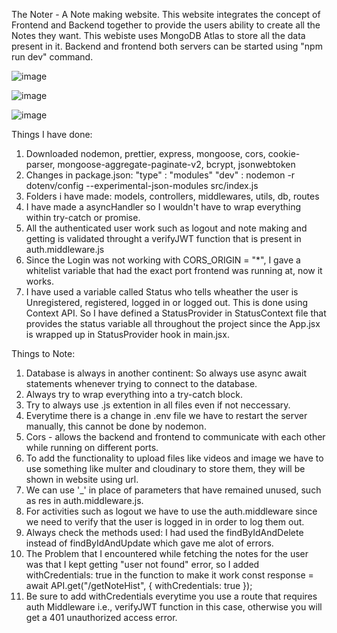 The Noter - A Note making website. This website integrates the concept of Frontend and Backend together to provide the users ability to create all the Notes they want.
This webiste uses MongoDB Atlas to store all the data present in it. 
Backend and frontend both servers can be started using "npm run dev" command.

![image](https://github.com/user-attachments/assets/52b5cbfd-b6dd-465e-a58c-4a4c0f03a3c0)

![image](https://github.com/user-attachments/assets/d43dbe43-fdd0-41e3-b341-f3134f37fd67)

![image](https://github.com/user-attachments/assets/9e872342-e0d1-40e9-844c-92305ced6434)

Things I have done:
1. Downloaded nodemon, prettier, express, mongoose, cors,          cookie-parser, mongoose-aggregate-paginate-v2, bcrypt, jsonwebtoken
2. Changes in package.json: 
    "type" : "modules"
    "dev" : nodemon -r dotenv/config --experimental-json-modules src/index.js 
3. Folders i have made:
    models, controllers, middlewares, utils, db, routes
4. I have made a asyncHandler so I wouldn't have to wrap everything   within try-catch or promise.
5. All the authenticated user work such as logout and note making and getting is validated throught a verifyJWT function that is present in auth.middleware.js
6. Since the Login was not working with CORS_ORIGIN = "*", I gave a whitelist variable that had the exact port frontend was running at, now it works.
7. I have used a variable called Status who tells wheather the user is Unregistered, registered, logged in or logged out. This is done using Context API. So I have defined a StatusProvider in StatusContext file that provides the status variable all throughout the project since the App.jsx is wrapped up in StatusProvider hook in main.jsx.

Things to Note:
1. Database is always in another continent: So always use async await statements whenever trying to connect to the database.
2. Always try to wrap everything into a try-catch block.
3. Try to always use .js extention in all files even if not neccessary.
4. Everytime there is a change in .env file we have to restart the server manually, this cannot be done by nodemon.
5. Cors - allows the backend and frontend to communicate with each other while running on different ports.
6. To add the functionality to upload files like videos and image we have to use something like multer and cloudinary to store them, they will be shown in website using url.
7. We can use '_' in place of parameters that have remained unused, such as res in auth.middleware.js.
8. For activities such as logout we have to use the auth.middleware since we need to verify that the user is logged in in order to log them out.
9. Always check the methods used: I had used the findByIdAndDelete instead of findByIdAndUpdate which gave me alot of errors.
10. The Problem that I encountered while fetching the notes for the user was that I kept getting "user not found" error, so I added withCredentials: true in the function to make it work
const response = await API.get("/getNoteHist", { withCredentials: true });
11. Be sure to add withCredentials everytime you use a route that requires auth Middleware i.e., verifyJWT function in this case, otherwise you will get a 401 unauthorized access error.
